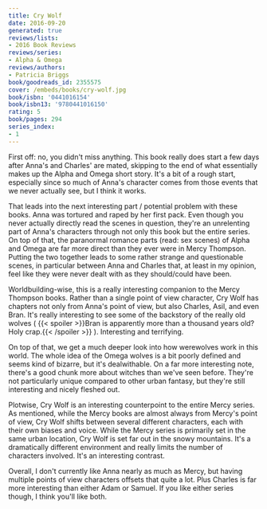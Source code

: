 ```yaml
---
title: Cry Wolf
date: 2016-09-20
generated: true
reviews/lists:
- 2016 Book Reviews
reviews/series:
- Alpha & Omega
reviews/authors:
- Patricia Briggs
book/goodreads_id: 2355575
cover: /embeds/books/cry-wolf.jpg
book/isbn: '0441016154'
book/isbn13: '9780441016150'
rating: 5
book/pages: 294
series_index:
- 1
---
```

First off: no, you didn't miss anything. This book really does start a few days after Anna's and Charles' are mated, skipping to the end of what essentially makes up the Alpha and Omega short story. It's a bit of a rough start, especially since so much of Anna's character comes from those events that we never actually see, but I think it works.  

That leads into the next interesting part / potential problem with these books. Anna was tortured and raped by her first pack. Even though you never actually directly read the scenes in question, they're an unrelenting part of Anna's characters through not only this book but the entire series. On top of that, the paranormal romance parts (read: sex scenes) of Alpha and Omega are far more direct than they ever were in Mercy Thompson. Putting the two together leads to some rather strange and questionable scenes, in particular between Anna and Charles that, at least in my opinion, feel like they were never dealt with as they should/could have been.  

<!--more-->

Worldbuilding-wise, this is a really interesting companion to the Mercy Thompson books. Rather than a single point of view character, Cry Wolf has chapters not only from Anna's point of view, but also Charles, Asil, and even Bran. It's really interesting to see some of the backstory of the really old wolves (  {{< spoiler >}}Bran is apparently more than a thousand years old? Holy crap.{{< /spoiler >}}  ). Interesting and terrifying.  

On top of that, we get a much deeper look into how werewolves work in this world. The whole idea of the Omega wolves is a bit poorly defined and seems kind of bizarre, but it's dealwithable. On a far more interesting note, there's a good chunk more about witches than we've seen before. They're not particularly unique compared to other urban fantasy, but they're still interesting and nicely fleshed out.  

Plotwise, Cry Wolf is an interesting counterpoint to the entire Mercy series. As mentioned, while the Mercy books are almost always from Mercy's point of view, Cry Wolf shifts between several different characters, each with their own biases and voice. While the Mercy series is primarily set in the same urban location, Cry Wolf is set far out in the snowy mountains. It's a dramatically different environment and really limits the number of characters involved. It's an interesting contrast.  

Overall, I don't currently like Anna nearly as much as Mercy, but having multiple points of view characters offsets that quite a lot. Plus Charles is far more interesting than either Adam or Samuel. If you like either series though, I think you'll like both.